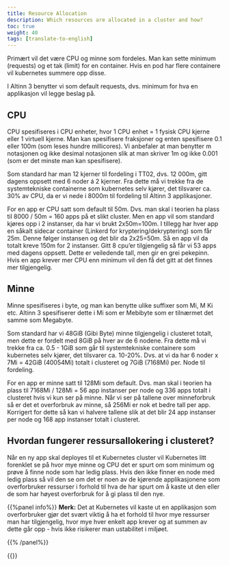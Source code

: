 ```yaml
---
title: Resource Allocation
description: Which resources are allocated in a cluster and how?
toc: true
weight: 40
tags: [translate-to-english]
---
```


Primært vil det være CPU og minne som fordeles. Man kan sette minimum (requests) og et tak (limit) for en container.
Hvis en pod har flere containere vil kubernetes summere opp disse.

I Altinn 3 benytter vi som default requests, dvs. minimum for hva en applikasjon vil legge beslag på. 

## CPU
CPU spesifiseres i CPU enheter, hvor 1 CPU enhet = 1 fysisk CPU kjerne eller 1 virtuell kjerne. Man kan spesifisere fraksjoner og enten spesifisere 0.1 eller 100m (som leses hundre millicores). Vi anbefaler at man benytter m notasjonen og ikke desimal notasjonen slik at man skriver 1m og ikke 0.001 (som er det minste man kan spesifisere).

Som standard har man 12 kjerner til fordeling i TT02, dvs. 12 000m, gitt dagens oppsett med 6 noder á 2 kjerner. Fra dette må vi trekke fra de systemtekniske containerne som kubernetes selv kjører, det tilsvarer ca. 30% av CPU, da er vi nede i 8000m til fordeling til Altinn 3 applikasjoner.

For en app er CPU satt som default til 50m. Dvs. man skal i teorien ha plass til 8000 / 50m = 160 apps på et slikt cluster. Men en app vil som standard kjøres opp i 2 instanser, da har vi brukt 2x50m=100m. I tillegg har hver app en såkalt sidecar container (Linkerd for kryptering/dekryptering) som får 25m. Denne følger instansen og det blir da 2x25=50m. Så en app vil da totalt kreve 150m for 2 instanser. Gitt 8 cpu’er tilgjengelig så får vi 53 apps med dagens oppsett. Dette er veiledende tall, men gir en grei pekepinn. Hvis en app krever mer CPU enn minimum vil den få det gitt at det finnes mer tilgjengelig.

## Minne
Minne spesifiseres i byte, og man kan benytte ulike suffixer som Mi, M Ki etc. Altinn 3 spesifiserer dette i Mi som er Mebibyte som er tilnærmet det samme som Megabyte.

Som standard har vi 48GiB (Gibi Byte) minne tilgjengelig i clusteret totalt, men dette er fordelt med 8GiB på hver av de 6 nodene. Fra dette må vi trekke fra ca. 0.5 - 1GiB som går til systemtekniske containere som kubernetes selv kjører, det tilsvarer ca. 10-20%. Dvs. at vi da har 6 noder x 7Mi = 42GiB (40054Mi) totalt i clusteret og 7GiB (7168Mi) per. Node til fordeling.

For en app er minne satt til 128Mi som default. Dvs. man skal i teorien ha plass til 7168Mi / 128Mi = 56 app instanser per node og 336 apps totalt i clusteret hvis vi kun ser på minne. Når vi ser på tallene over minneforbruk så er det et overforbruk av minne, så 256Mi er nok et bedre tall per app. Korrigert for dette så kan vi halvere tallene slik at det blir 24 app instanser per node og 168 app instanser totalt i clusteret.

## Hvordan fungerer ressursallokering i clusteret?
Når en ny app skal deployes til et Kubernetes cluster vil Kubernetes litt forenklet se på hvor mye minne og CPU det er spurt om som minimum og prøve å finne node som har ledig plass. Hvis den ikke finner en node med ledig plass så vil den se om det er noen av de kjørende applikasjonene som overforbruker ressurser i forhold til hva de har spurt om å kaste ut den eller de som har høyest overforbruk for å gi plass til den nye.

{{%panel info%}}
**Merk:** Det at Kubernetes vil kaste ut en applikasjon som overforbruker gjør det svært viktig å ha et forhold til hvor mye ressurser man har tilgjengelig, hvor mye hver enkelt app krever og at summen av dette går opp - hvis ikke risikerer man ustabilitet i miljøet.

{{% /panel%}}


{{<children>}}
  
